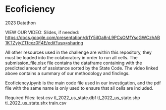 # Ecoficiency
2023 Datathon


VIEW OUR VIDEO: 
Slides, if needed: https://docs.google.com/presentation/d/1Y5iIOa8nL9PCsOMfYscGWCzhAB1KTZyjyZTfcxz0F4E/edit?usp=sharing

All other resources used in the challenge are within this repository, they must be loaded into the colaboratory in order to run all cells.
The submission_file.xlsx file contains the dataframe containing with the predicted amount of assistance sorted by the State Code.
The video linked above contains a summary of our methodology and findings.

Ecoficiency.ipynb is the main code file used in our investigation, and the pdf file with the same name is only used to ensure that all cells are included.

Required Files:
test.csv
tl_2022_us_state.dbf
tl_2022_us_state.shp
tl_2022_us_state.shx
train.csv
